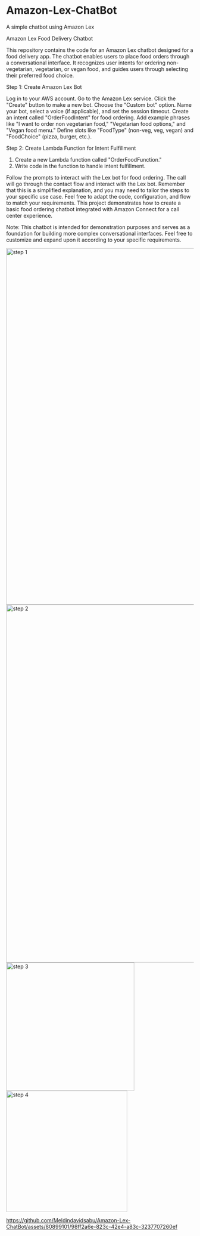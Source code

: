 # Amazon-Lex-ChatBot
A simple chatbot using Amazon Lex

Amazon Lex Food Delivery Chatbot

This repository contains the code for an Amazon Lex chatbot designed for a food delivery app. The chatbot enables users to place food orders through a conversational interface. It recognizes user intents for ordering non-vegetarian, vegetarian, or vegan food, and guides users through selecting their preferred food choice. 

Step 1: Create Amazon Lex Bot

Log in to your AWS account.
Go to the Amazon Lex service.
Click the "Create" button to make a new bot.
Choose the "Custom bot" option.
Name your bot, select a voice (if applicable), and set the session timeout.
Create an intent called "OrderFoodIntent" for food ordering.
Add example phrases like "I want to order non vegetarian food," "Vegetarian food options," and "Vegan food menu."
Define slots like "FoodType" (non-veg, veg, vegan) and "FoodChoice" (pizza, burger, etc.).

Step 2: Create Lambda Function for Intent Fulfillment

1. Create a new Lambda function called "OrderFoodFunction."
2. Write code in the function to handle intent fulfillment.


Follow the prompts to interact with the Lex bot for food ordering.
The call will go through the contact flow and interact with the Lex bot.
Remember that this is a simplified explanation, and you may need to tailor the steps to your specific use case. Feel free to adapt the code, configuration, and flow to match your requirements. This project demonstrates how to create a basic food ordering chatbot integrated with Amazon Connect for a call center experience.

Note:
This chatbot is intended for demonstration purposes and serves as a foundation for building more complex conversational interfaces. Feel free to customize and expand upon it according to your specific requirements.

<img width="956" alt="step 1" src="https://github.com/Meldindavidsabu/Amazon-Lex-ChatBot/assets/80899101/5f4b3207-5076-491c-ac11-66d8534d8c0b">


<img width="960" alt="step 2" src="https://github.com/Meldindavidsabu/Amazon-Lex-ChatBot/assets/80899101/ec0b77b8-6206-4010-85f2-bb5f5fe0cee7">


<img width="344" alt="step 3" src="https://github.com/Meldindavidsabu/Amazon-Lex-ChatBot/assets/80899101/8ab60367-a4b1-4a57-b376-08909fe5c135">

 
<img width="325" alt="step 4" src="https://github.com/Meldindavidsabu/Amazon-Lex-ChatBot/assets/80899101/a8ab96ad-b63b-4dd6-8978-a0226e35350d">



https://github.com/Meldindavidsabu/Amazon-Lex-ChatBot/assets/80899101/98ff2a6e-823c-42e4-a83c-3237707260ef








